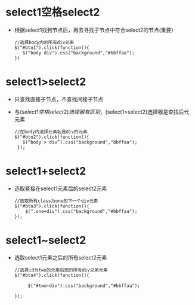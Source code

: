 # select1空格select2

 - 根据select1找到节点后，再去寻找子节点中符合select2的节点(重要)

       //选择body内的所有div元素
       $("#btn1").click(function(){
          $("body div").css("background","#bbffaa");
       })

# select1>select2

 - 只查找直接子节点，不查找间接子节点
 - 与$(select1 空格 select2)选择器有区别，$(select1>select2)选择器是查找后代元素

       //在body内选择元素名是div的元素
       $("#btn2").click(function(){
          $(“body > div”).css("background","bbffaa");
        });


# select1+select2

 - 选取紧接在select1元素后的select2元素

       //选取所有class为one的下一个div元素
       $("#btn3").click(function(){
           $(".one+div").css("background","#bbffaa");
       });

# select1~select2

  - 选取select1元素之后的所有select2元素

        //选择id为two的元素后面的所有div兄弟元素
        $("#btn4").click(function(){

             $("#two~div").css("background","#bbffaa");

        });

